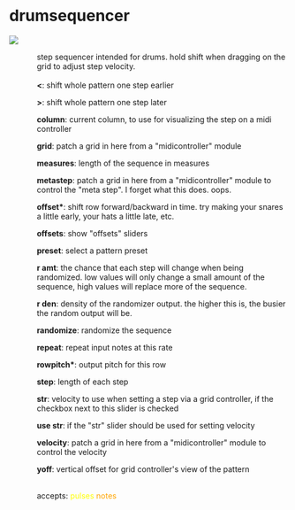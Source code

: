 
<a name=drumsequencer></a><br>
# <b>drumsequencer</b>
<img src="https://www.bespokesynth.com/docs/screenshots/drumsequencer.png"><br>
<div style="display:inline-block;margin-left:50px;">
step sequencer intended for drums. hold shift when dragging on the grid to adjust step velocity.<br/><br/>
<b><</b>: shift whole pattern one step earlier<br>

<b>></b>: shift whole pattern one step later<br>

<b>column</b>: current column, to use for visualizing the step on a midi controller<br>

<b>grid</b>: patch a grid in here from a "midicontroller" module<br>

<b>measures</b>: length of the sequence in measures<br>

<b>metastep</b>: patch a grid in here from a "midicontroller" module to control the "meta step". I forget what this does. oops.<br>

<b>offset*</b>: shift row forward/backward in time. try making your snares a little early, your hats a little late, etc.<br>

<b>offsets</b>: show "offsets" sliders<br>

<b>preset</b>: select a pattern preset<br>

<b>r amt</b>: the chance that each step will change when being randomized. low values will only change a small amount of the sequence, high values will replace more of the sequence.<br>

<b>r den</b>: density of the randomizer output. the higher this is, the busier the random output will be.<br>

<b>randomize</b>: randomize the sequence<br>

<b>repeat</b>: repeat input notes at this rate<br>

<b>rowpitch*</b>: output pitch for this row<br>

<b>step</b>: length of each step<br>

<b>str</b>: velocity to use when setting a step via a grid controller, if the checkbox next to this slider is checked<br>

<b>use str</b>: if the "str" slider should be used for setting velocity<br>

<b>velocity</b>: patch a grid in here from a "midicontroller" module to control the velocity<br>

<b>yoff</b>: vertical offset for grid controller's view of the pattern<br>

<br>accepts: <font color=yellow>pulses</font> <font color=orange>notes</font> <br></div>
